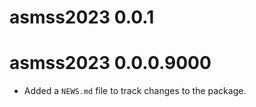 # asmss2023 0.0.1

# asmss2023 0.0.0.9000

* Added a `NEWS.md` file to track changes to the package.
